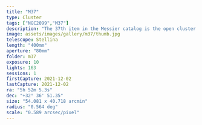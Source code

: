 ```yaml
---
title: "M37"
type: Cluster
tags: ["NGC2099","M37"]
description: "The 37th item in the Messier catalog is the open cluster NGC2099. It is visible in binoculars and shines at an apparent magnitude of 6.2. It resides in the constellation Auriga."
image: assets/images/gallery/m37/thumb.jpg
telescope: Stellina
length: "400mm"
aperture: "80mm"
folder: m37
exposure: 10
lights: 163
sessions: 1
firstCapture: 2021-12-02 
lastCapture: 2021-12-02
ra: "5h 52m 5.3s"
dec: "+32° 36' 51.35"
size: "54.081 x 40.718 arcmin"
radius: "0.564 deg"
scale: "0.589 arcsec/pixel"
---
```

